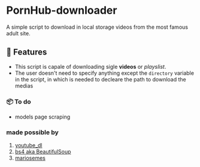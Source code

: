 # PornHub-downloader

A simple script to download in local storage videos from the most famous adult site.

## 💊 Features

- This script is capale of downloading sigle **videos** or *playslist*. 
- The user doesn't need to specify anything except the `directory` variable in the script, in which is needed to decleare the path to download the medias

### 📦 To do

- models page scraping

### made possible by
1) [youtube_dl](https://github.com/ytdl-org/youtube-dl)
2) [bs4 aka BeautifulSoup](https://www.crummy.com/software/BeautifulSoup/)
3) [mariosemes](https://github.com/mariosemes)
